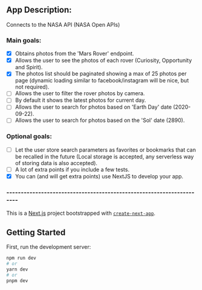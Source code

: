 ## App Description:

Connects to the NASA API (NASA Open APIs)

### Main goals:

- [x] Obtains photos from the 'Mars Rover' endpoint.
- [x] Allows the user to see the photos of each rover (Curiosity, Opportunity and Spirit).
- [x] The photos list should be paginated showing a max of 25 photos per page (dynamic loading similar to facebook/instagram will be nice, but not required).
- [ ] Allows the user to filter the rover photos by camera.
- [ ] By default it shows the latest photos for current day.
- [ ] Allows the user to search for photos based on 'Earth Day' date (2020-09-22).
- [ ] Allows the user to search for photos based on the 'Sol' date (2890).

### Optional goals:

- [ ] Let the user store search parameters as favorites or bookmarks that can be recalled in the future (Local storage is accepted, any serverless way of storing data is also accepted).
- [ ] A lot of extra points if you include a few tests.
- [x] You can (and will get extra points) use NextJS to develop your app.

### ---------------------------------------------------------------------

This is a [Next.js](https://nextjs.org/) project bootstrapped with [`create-next-app`](https://github.com/vercel/next.js/tree/canary/packages/create-next-app).

## Getting Started

First, run the development server:

```bash
npm run dev
# or
yarn dev
# or
pnpm dev
```

